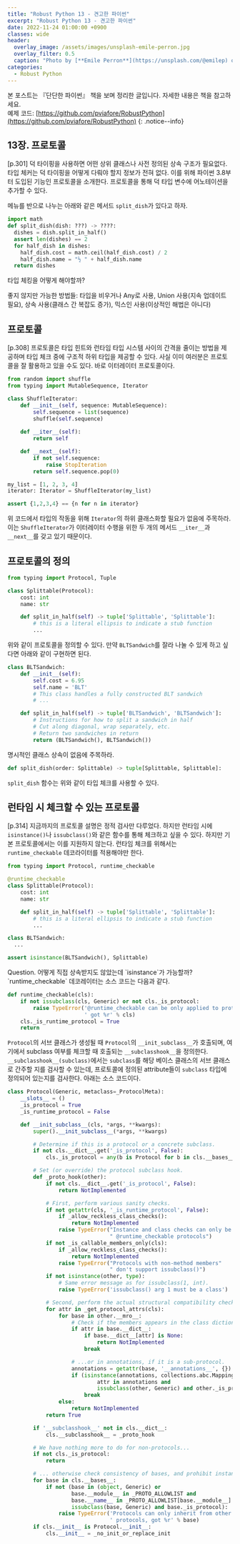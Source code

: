 ```yaml
---
title: "Robust Python 13 - 견고한 파이썬"
excerpt: "Robust Python 13 - 견고한 파이썬"
date: 2022-11-24 01:00:00 +0900
classes: wide
header:
  overlay_image: /assets/images/unsplash-emile-perron.jpg
  overlay_filter: 0.5
  caption: "Photo by [**Emile Perron**](https://unsplash.com/@emilep) on [**Unsplash**](https://unsplash.com/)"
categories:
  - Robust Python
---
```


본 포스트는 『단단한 파이썬』 책을 보며 정리한 글입니다. 자세한 내용은 책을 참고하세요.  
예제 코드: [https://github.com/pviafore/RobustPython](https://github.com/pviafore/RobustPython)
{: .notice--info}

## 13장. 프로토콜

[p.301] 덕 타이핑을 사용하면 어떤 상위 클래스나 사전 정의된 상속 구조가 필요없다. 타입 체커는 덕 타이핑을 어떻게 다뤄야 할지 정보가 전혀 없다. 이를 위해 파이썬 3.8부터 도입된 기능인 프로토콜을 소개한다. 프로토콜을 통해 덕 타입 변수에 어노테이션을 추가할 수 있다.  

메뉴를 반으로 나누는 아래와 같은 메서드 `split_dish`가 있다고 하자.  

```python
import math
def split_dish(dish: ???) -> ????:
  dishes = dish.split_in_half()
  assert len(dishes) == 2
  for half_dish in dishes:
    half_dish.cost = math.ceil(half_dish.cost) / 2
    half_dish.name = "½ " + half_dish.name
  return dishes
```

타입 체킹을 어떻게 해야할까?  

좋지 않지만 가능한 방법들: 타입을 비우거나 Any로 사용, Union 사용(지속 업데이트 필요), 상속 사용(클래스 간 복잡도 증가), 믹스인 사용(이상적인 해법은 아니다)

## 프로토콜

[p.308] 프로토콜은 타입 힌트와 런타임 타입 시스템 사이의 간격을 줄이는 방법을 제공하며 타입 체크 중에 구조적 하위 타입을 제공할 수 있다. 사실 이미 여러분은 프로토콜을 잘 활용하고 있을 수도 있다. 바로 이터레이터 프로토콜이다.

```python
from random import shuffle
from typing import MutableSequence, Iterator

class ShuffleIterator:
    def __init__(self, sequence: MutableSequence):
        self.sequence = list(sequence)
        shuffle(self.sequence)
    
    def __iter__(self):
        return self

    def __next__(self):
        if not self.sequence:
            raise StopIteration
        return self.sequence.pop(0)

my_list = [1, 2, 3, 4]
iterator: Iterator = ShuffleIterator(my_list)

assert {1,2,3,4} == {n for n in iterator}
```

위 코드에서 타입의 작동을 위해 `Iterator`의 하위 클래스화할 필요가 없음에 주목하라. 이는 `ShuffleIterator`가 이터레이터 수행을 위한 두 개의 메서드 `__iter__`과 `__next__`를 갖고 있기 때문이다.  

## 프로토콜의 정의

```python
from typing import Protocol, Tuple

class Splittable(Protocol):
    cost: int
    name: str

    def split_in_half(self) -> tuple['Splittable', 'Splittable']:
        # this is a literal ellipsis to indicate a stub function
        ... 
```

위와 같이 프로토콜을 정의할 수 있다. 만약 `BLTSandwich`를 잘라 나눌 수 있게 하고 싶다면 아래와 같이 구현하면 된다.

```python
class BLTSandwich:
    def __init__(self):
        self.cost = 6.95
        self.name = 'BLT'
        # This class handles a fully constructed BLT sandwich
        # ... 

    def split_in_half(self) -> tuple['BLTSandwich', 'BLTSandwich']:
        # Instructions for how to split a sandwich in half
        # Cut along diagonal, wrap separately, etc.
        # Return two sandwiches in return
        return (BLTSandwich(), BLTSandwich())
```

명시적인 클래스 상속이 없음에 주목하라.

```python
def split_dish(order: Splittable) -> tuple[Splittable, Splittable]:
```

`split_dish` 함수는 위와 같이 타입 체크를 사용할 수 있다.

## 런타임 시 체크할 수 있는 프로토콜

[p.314] 지금까지의 프로토콜 설명은 정적 검사만 다루었다. 하지만 런타임 시에 `isinstance()`나 `issubclass()`와 같은 함수를 통해 체크하고 싶을 수 있다. 하지만 기본 프로토콜에서는 이를 지원하지 않는다. 런타임 체크를 위해서는 `runtime_checkable` 데코라이터를 적용해야만 한다.

```python
from typing import Protocol, runtime_checkable

@runtime_checkable
class Splittable(Protocol):
    cost: int
    name: str

    def split_in_half(self) -> tuple['Splittable', 'Splittable']:
        # this is a literal ellipsis to indicate a stub function
        ... 

class BLTSandwich:
  ...

assert isinstance(BLTSandwich(), Splittable)
```

<div class="notice--warning" markdown="1">
Question. 어떻게 직접 상속받지도 않았는데 `isinstance`가 가능할까? `runtime_checkable` 데코레이터는 소스 코드는 다음과 같다.  

```python
def runtime_checkable(cls):
    if not issubclass(cls, Generic) or not cls._is_protocol:
        raise TypeError('@runtime_checkable can be only applied to protocol classes,'
                        ' got %r' % cls)
    cls._is_runtime_protocol = True
    return 
```

`Protocol`의 서브 클래스가 생성될 때 `Protocol`의 `__init_subclass__`가 호출되며, 여기에서 subclass 여부를 체크할 때 호출되는 `__subclasshook__`을 정의한다. `__subclasshook__(subclass)`에서는 `subclass`를 해당 베이스 클래스의 서브 클래스로 간주할 지를 검사할 수 있는데, 프로토콜에 정의된 attribute들이 `subclass` 타입에 정의되어 있는지를 검사한다. 아래는 소스 코드이다.

```python
class Protocol(Generic, metaclass=_ProtocolMeta):
    __slots__ = ()
    _is_protocol = True
    _is_runtime_protocol = False

    def __init_subclass__(cls, *args, **kwargs):
        super().__init_subclass__(*args, **kwargs)

        # Determine if this is a protocol or a concrete subclass.
        if not cls.__dict__.get('_is_protocol', False):
            cls._is_protocol = any(b is Protocol for b in cls.__bases__)

        # Set (or override) the protocol subclass hook.
        def _proto_hook(other):
            if not cls.__dict__.get('_is_protocol', False):
                return NotImplemented

            # First, perform various sanity checks.
            if not getattr(cls, '_is_runtime_protocol', False):
                if _allow_reckless_class_checks():
                    return NotImplemented
                raise TypeError("Instance and class checks can only be used with"
                                " @runtime_checkable protocols")
            if not _is_callable_members_only(cls):
                if _allow_reckless_class_checks():
                    return NotImplemented
                raise TypeError("Protocols with non-method members"
                                " don't support issubclass()")
            if not isinstance(other, type):
                # Same error message as for issubclass(1, int).
                raise TypeError('issubclass() arg 1 must be a class')

            # Second, perform the actual structural compatibility check.
            for attr in _get_protocol_attrs(cls):
                for base in other.__mro__:
                    # Check if the members appears in the class dictionary...
                    if attr in base.__dict__:
                        if base.__dict__[attr] is None:
                            return NotImplemented
                        break

                    # ...or in annotations, if it is a sub-protocol.
                    annotations = getattr(base, '__annotations__', {})
                    if (isinstance(annotations, collections.abc.Mapping) and
                            attr in annotations and
                            issubclass(other, Generic) and other._is_protocol):
                        break
                else:
                    return NotImplemented
            return True

        if '__subclasshook__' not in cls.__dict__:
            cls.__subclasshook__ = _proto_hook

        # We have nothing more to do for non-protocols...
        if not cls._is_protocol:
            return

        # ... otherwise check consistency of bases, and prohibit instantiation.
        for base in cls.__bases__:
            if not (base in (object, Generic) or
                    base.__module__ in _PROTO_ALLOWLIST and
                    base.__name__ in _PROTO_ALLOWLIST[base.__module__] or
                    issubclass(base, Generic) and base._is_protocol):
                raise TypeError('Protocols can only inherit from other'
                                ' protocols, got %r' % base)
        if cls.__init__ is Protocol.__init__:
            cls.__init__ = _no_init_or_replace_init

```

</div>
